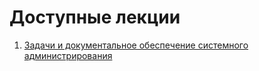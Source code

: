 # Доступные лекции

1. [Задачи и документальное обеспечение системного администрирования](/lection/sys_admin_tasks.md)
